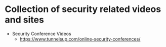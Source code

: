 # Collection of security related videos and sites

- Security Conference Videos
  * https://www.tunnelsup.com/online-security-conferences/
